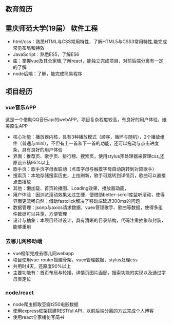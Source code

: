 ## 教育简历
## 重庆师范大学(19届） 软件工程
+ html/css：熟悉HTML与CSS常用特性，了解HTML5与CSS3常用特性,能完成常见布局和特效
+ JavaScript：熟悉ES5，了解ES6
+ 库：掌握vue及其全家桶,了解react，能独立完成项目，对前后端分离有一定的了解
+ node后端：了解，能完成简易程序

## 项目经历
### vue音乐APP
这是一个借助QQ音乐api的webAPP，项目复杂程度较高，有良好的用户体验，媲美原生APP

+ 核心功能：播放器内核，具有3种播放模式（顺序，循环与随机），2个播放组件（普通与mini），不但有上一首和下一首的功能，还可以拖动与点击进度条，具有良好的用户体验
+ 界面：推荐页、歌手页、排行榜、搜索页，使用stylus预处理器来管理css,还原设计稿95%以上
+ 歌手页：歌手页字母表联动（点击字母与触摸字母自动跳转到对应歌手）
+ 搜索页：本地存储搜索历史，上拉刷新，歌手可跳转到详情页，歌曲可以直接点击播放
+ 其他：懒加载、首页轮播图、Loading效果，播放器动画，
+ 用户体验：因浏览滚动效果太过生硬，便借助better-scroll库监听滚动，使得界面更流畅自然；借助fastclick解决了移动端延迟300ms的问题
+ 数据管理：jsonp与axios请求数据，vuex管理歌手、歌曲等数据，使得多组件数据可以共享，方便管理
+ 设计与抽象：本项目经过设计，具有清晰的目录结构，代码注重抽象和封装，能够重用

### 去哪儿网移动端
+ vue框架完成去哪儿网webapp
+ 项目使用vue-router搭建骨架，vuex管理数据，stylus处理css
+ 共用时4天，还原度90%以上
+ 主要功能有：首页布局与轮播，详情页图片画廊，搜索功能的实现以及通过字母表定位

### node/react
+ node爬虫抓取豆瓣t250电影数据
+ 使用express框架搭建RESTful API，以前后端分离的方式完成个人博客
+ 使用react全家桶仿写简书
